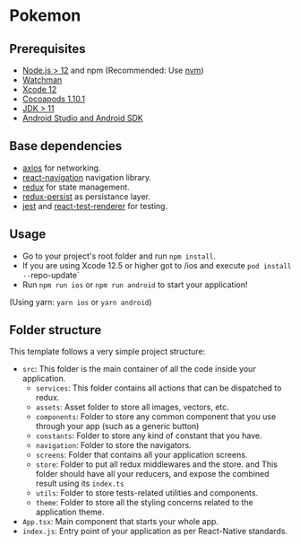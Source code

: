# Pokemon

## Prerequisites

- [Node.js > 12](https://nodejs.org) and npm (Recommended: Use [nvm](https://github.com/nvm-sh/nvm))
- [Watchman](https://facebook.github.io/watchman)
- [Xcode 12](https://developer.apple.com/xcode)
- [Cocoapods 1.10.1](https://cocoapods.org)
- [JDK > 11](https://www.oracle.com/java/technologies/javase-jdk11-downloads.html)
- [Android Studio and Android SDK](https://developer.android.com/studio)

## Base dependencies

- [axios](https://github.com/axios/axios) for networking.
- [react-navigation](https://reactnavigation.org/) navigation library.
- [redux](https://redux.js.org/) for state management.
- [redux-persist](https://github.com/rt2zz/redux-persist) as persistance layer.
- [jest](https://facebook.github.io/jest/) and [react-test-renderer](https://reactjs.org/docs/test-renderer.html) for testing.

## Usage

- Go to your project's root folder and run `npm install`.
- If you are using Xcode 12.5 or higher got to /ios and execute `pod install --`repo-update`
- Run `npm run ios` or `npm run android` to start your application!

(Using yarn: `yarn ios` or `yarn android`)

## Folder structure

This template follows a very simple project structure:

- `src`: This folder is the main container of all the code inside your application.
  - `services`: This folder contains all actions that can be dispatched to redux.
  - `assets`: Asset folder to store all images, vectors, etc.
  - `components`: Folder to store any common component that you use through your app (such as a generic button)
  - `constants`: Folder to store any kind of constant that you have.
  - `navigation`: Folder to store the navigators.
  - `screens`: Folder that contains all your application screens.
  - `store`: Folder to put all redux middlewares and the store. and This folder should have all your reducers, and expose the combined result using its `index.ts`
  - `utils`: Folder to store tests-related utilities and components.
  - `theme`: Folder to store all the styling concerns related to the application theme.
- `App.tsx`: Main component that starts your whole app.
- `index.js`: Entry point of your application as per React-Native standards.

